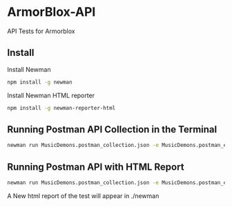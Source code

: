 # ArmorBlox-API
API Tests for Armorblox

## Install
Install Newman 

```bash 
npm install -g newman
``` 

Install Newman HTML reporter
```bash
npm install -g newman-reporter-html
```

## Running Postman API Collection in the Terminal 

```bash
newman run MusicDemons.postman_collection.json -e MusicDemons.postman_environment.json
```

## Running Postman API with HTML Report 
```bash
newman run MusicDemons.postman_collection.json -e MusicDemons.postman_environment.json -r html
```
A New html report of the test will appear in ./newman
